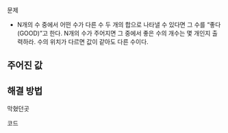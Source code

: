 문제
- N개의 수 중에서 어떤 수가 다른 수 두 개의 합으로 나타낼 수 있다면 그 수를 “좋다(GOOD)”고 한다.
N개의 수가 주어지면 그 중에서 좋은 수의 개수는 몇 개인지 출력하라.
수의 위치가 다르면 값이 같아도 다른 수이다.

주어진 값
- 
해결 방법
- 
막혔던곳

코드
```
